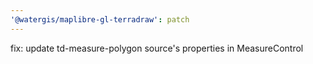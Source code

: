 ```yaml
---
'@watergis/maplibre-gl-terradraw': patch
---
```


fix: update td-measure-polygon source's properties in MeasureControl
